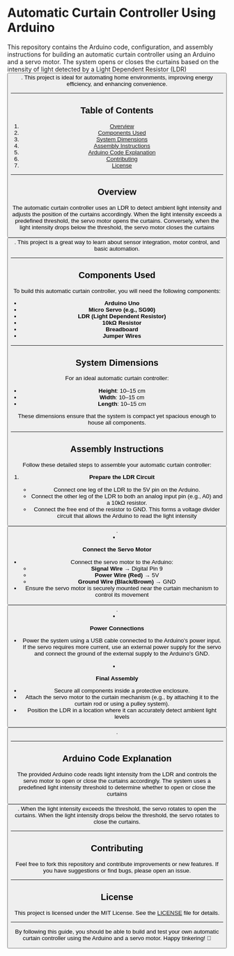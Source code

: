 # Automatic Curtain Controller Using Arduino

This repository contains the Arduino code, configuration, and assembly instructions for building an automatic curtain controller using an Arduino and a servo motor. The system opens or closes the curtains based on the intensity of light detected by a Light Dependent Resistor (LDR) <button class="citation-flag" data-index="6">. This project is ideal for automating home environments, improving energy efficiency, and enhancing convenience.

---

## Table of Contents
1. [Overview](#overview)
2. [Components Used](#components-used)
3. [System Dimensions](#system-dimensions)
4. [Assembly Instructions](#assembly-instructions)
5. [Arduino Code Explanation](#arduino-code-explanation)
6. [Contributing](#contributing)
7. [License](#license)

---

## Overview
The automatic curtain controller uses an LDR to detect ambient light intensity and adjusts the position of the curtains accordingly. When the light intensity exceeds a predefined threshold, the servo motor opens the curtains. Conversely, when the light intensity drops below the threshold, the servo motor closes the curtains <button class="citation-flag" data-index="7">. This project is a great way to learn about sensor integration, motor control, and basic automation.

---

## Components Used
To build this automatic curtain controller, you will need the following components:
- **Arduino Uno**
- **Micro Servo (e.g., SG90)**
- **LDR (Light Dependent Resistor)**
- **10kΩ Resistor**
- **Breadboard**
- **Jumper Wires**

---

## System Dimensions
For an ideal automatic curtain controller:
- **Height**: 10–15 cm
- **Width**: 10–15 cm
- **Length**: 10–15 cm

These dimensions ensure that the system is compact yet spacious enough to house all components.

---

## Assembly Instructions
Follow these detailed steps to assemble your automatic curtain controller:

1. **Prepare the LDR Circuit**
   - Connect one leg of the LDR to the 5V pin on the Arduino.
   - Connect the other leg of the LDR to both an analog input pin (e.g., A0) and a 10kΩ resistor.
   - Connect the free end of the resistor to GND. This forms a voltage divider circuit that allows the Arduino to read the light intensity <button class="citation-flag" data-index="6">.

2. **Connect the Servo Motor**
   - Connect the servo motor to the Arduino:
     - **Signal Wire** → Digital Pin 9
     - **Power Wire (Red)** → 5V
     - **Ground Wire (Black/Brown)** → GND
   - Ensure the servo motor is securely mounted near the curtain mechanism to control its movement <button class="citation-flag" data-index="4">.

3. **Power Connections**
   - Power the system using a USB cable connected to the Arduino's power input. If the servo requires more current, use an external power supply for the servo and connect the ground of the external supply to the Arduino's GND.

4. **Final Assembly**
   - Secure all components inside a protective enclosure.
   - Attach the servo motor to the curtain mechanism (e.g., by attaching it to the curtain rod or using a pulley system).
   - Position the LDR in a location where it can accurately detect ambient light levels <button class="citation-flag" data-index="7">.

---

## Arduino Code Explanation
The provided Arduino code reads light intensity from the LDR and controls the servo motor to open or close the curtains accordingly. The system uses a predefined light intensity threshold to determine whether to open or close the curtains <button class="citation-flag" data-index="6">. When the light intensity exceeds the threshold, the servo rotates to open the curtains. When the light intensity drops below the threshold, the servo rotates to close the curtains.

---

## Contributing
Feel free to fork this repository and contribute improvements or new features. If you have suggestions or find bugs, please open an issue.

---

## License
This project is licensed under the MIT License. See the [LICENSE](LICENSE) file for details.

---

By following this guide, you should be able to build and test your own automatic curtain controller using the Arduino and a servo motor. Happy tinkering! 🚀
